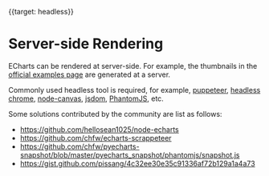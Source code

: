 
{{target: headless}}

# Server-side Rendering

ECharts can be rendered at server-side. For example, the thumbnails in the [official examples page](https://echarts.apache.org/examples/en/index.html/) are generated at a server.

Commonly used headless tool is required, for example, [puppeteer](https://github.com/GoogleChrome/puppeteer), [headless chrome](https://chromium.googlesource.com/chromium/src/+/lkgr/headless/README.md), [node-canvas](https://github.com/Automattic/node-canvas), [jsdom](https://github.com/jsdom/jsdom), [PhantomJS](http://phantomjs.org/), etc.

Some solutions contributed by the community are list as follows:

+ https://github.com/hellosean1025/node-echarts
+ https://github.com/chfw/echarts-scrappeteer
+ https://github.com/chfw/pyecharts-snapshot/blob/master/pyecharts_snapshot/phantomjs/snapshot.js
+ https://gist.github.com/pissang/4c32ee30e35c91336af72b129a1a4a73

